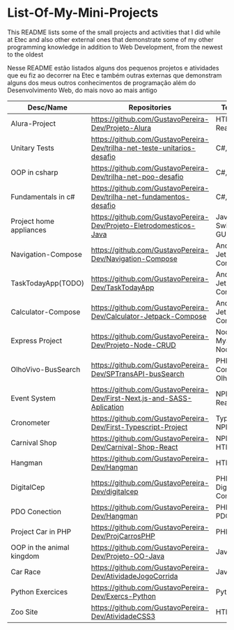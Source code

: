 # List-Of-My-Mini-Projects

<p>This README lists some of the small projects and activities that I did while at Etec and also other external ones that demonstrate some of my other programming knowledge in addition to Web Development, from the newest to the oldest</p>
<p>Nesse README estão listados alguns dos pequenos projetos e atividades que eu fiz ao decorrer na Etec e também outras externas que demonstram alguns dos meus outros conhecimentos de programação além do Desenvolvimento Web, do mais novo ao mais antigo</p>


| Desc/Name               |  Repositories                                                           | Technologies                     |
| ------------            | ----------------------------------------------------------------------  | ---------------------------------| 
| Alura-Project           | https://github.com/GustavoPereira-Dev/Projeto-Alura                     | HTML, CSS, React, NPM            |
| Unitary Tests           | https://github.com/GustavoPereira-Dev/trilha-net-teste-unitarios-desafio| C#, Xunit, .net                  |  
| OOP in csharp           | https://github.com/GustavoPereira-Dev/trilha-net-poo-desafio            | C#, .net, OOP                    |  
| Fundamentals in c#      | https://github.com/GustavoPereira-Dev/trilha-net-fundamentos-desafio    | C#, .net                         |
| Project home appliances | https://github.com/GustavoPereira-Dev/Projeto-Eletrodomesticos-Java     | Java, Java Swing, MySQL, GUI     |  
| Navigation-Compose      | https://github.com/GustavoPereira-Dev/Navigation-Compose                | Android, Kotlin, Jetpack-Compose |
| TaskTodayApp(TODO)      | https://github.com/GustavoPereira-Dev/TaskTodayApp                      | Android, Kotlin, Jetpack-Compose |
| Calculator-Compose      | https://github.com/GustavoPereira-Dev/Calculator-Jetpack-Compose        | Android, Kotlin, Jetpack-Compose |
| Express Project         | https://github.com/GustavoPereira-Dev/Projeto-Node-CRUD                 | Node, Express, MySQL, NPM, Node  |
| OlhoVivo-BusSearch      | https://github.com/GustavoPereira-Dev/SPTransAPI-busSearch              | PHP, Composer,API, Olho Vivo API |
| Event System            | https://github.com/GustavoPereira-Dev/First-Next.js-and-SASS-Aplication | NPM, Next, React, SASS           |
| Cronometer              | https://github.com/GustavoPereira-Dev/First-Typescript-Project          | TypesScript, NPM                 |
| Carnival Shop           | https://github.com/GustavoPereira-Dev/Carnival-Shop-React               | NPM, HTML,CSS,React              |
| Hangman                 | https://github.com/GustavoPereira-Dev/Hangman                           | HTML-CSS-JS                      |
| DigitalCep              | https://github.com/GustavoPereira-Dev/digitalcep                        | PHP, API, DigitalCep, Composer   |
| PDO Conection           | https://github.com/GustavoPereira-Dev/Hangman                           | PHP, MySQL, PDO                  |
| Project Car in PHP      | https://github.com/GustavoPereira-Dev/ProjCarrosPHP                     | PHP, OOP                         |
|OOP in the animal kingdom| https://github.com/GustavoPereira-Dev/Projeto-OO-Java                   | Java, OOP                        |
| Car Race                | https://github.com/GustavoPereira-Dev/AtividadeJogoCorrida              | Java, OOP                        | 
| Python Exercices        | https://github.com/GustavoPereira-Dev/Exercs-Python                     | Python, PIP                      |
| Zoo Site                | https://github.com/GustavoPereira-Dev/AtividadeCSS3                     | HTML, JS, OOP                    |

